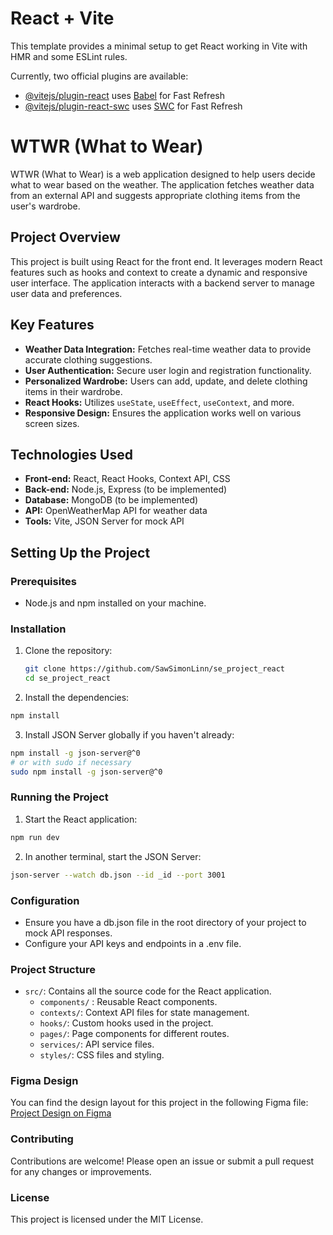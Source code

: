 # React + Vite

This template provides a minimal setup to get React working in Vite with HMR and some ESLint rules.

Currently, two official plugins are available:

- [@vitejs/plugin-react](https://github.com/vitejs/vite-plugin-react/blob/main/packages/plugin-react/README.md) uses [Babel](https://babeljs.io/) for Fast Refresh
- [@vitejs/plugin-react-swc](https://github.com/vitejs/vite-plugin-react-swc) uses [SWC](https://swc.rs/) for Fast Refresh

# WTWR (What to Wear)

WTWR (What to Wear) is a web application designed to help users decide what to wear based on the weather. The application fetches weather data from an external API and suggests appropriate clothing items from the user's wardrobe.

## Project Overview

This project is built using React for the front end. It leverages modern React features such as hooks and context to create a dynamic and responsive user interface. The application interacts with a backend server to manage user data and preferences.

## Key Features

- **Weather Data Integration:** Fetches real-time weather data to provide accurate clothing suggestions.
- **User Authentication:** Secure user login and registration functionality.
- **Personalized Wardrobe:** Users can add, update, and delete clothing items in their wardrobe.
- **React Hooks:** Utilizes `useState`, `useEffect`, `useContext`, and more.
- **Responsive Design:** Ensures the application works well on various screen sizes.

## Technologies Used

- **Front-end:** React, React Hooks, Context API, CSS
- **Back-end:** Node.js, Express (to be implemented)
- **Database:** MongoDB (to be implemented)
- **API:** OpenWeatherMap API for weather data
- **Tools:** Vite, JSON Server for mock API

## Setting Up the Project

### Prerequisites

- Node.js and npm installed on your machine.

### Installation

1. Clone the repository:

   ```bash
   git clone https://github.com/SawSimonLinn/se_project_react
   cd se_project_react
   ```

2. Install the dependencies:

```bash
npm install
```

3. Install JSON Server globally if you haven't already:

```bash
npm install -g json-server@^0
# or with sudo if necessary
sudo npm install -g json-server@^0
```

### Running the Project

1.  Start the React application:

```bash
npm run dev
```

2. In another terminal, start the JSON Server:

```bash
json-server --watch db.json --id _id --port 3001
```

### Configuration

- Ensure you have a db.json file in the root directory of your project to mock API responses.
- Configure your API keys and endpoints in a .env file.

### Project Structure

- `src/`: Contains all the source code for the React application.
  - `components/` : Reusable React components.
  - `contexts/`: Context API files for state management.
  - `hooks/`: Custom hooks used in the project.
  - `pages/`: Page components for different routes.
  - `services/`: API service files.
  - `styles/`: CSS files and styling.

### Figma Design

You can find the design layout for this project in the following Figma file: [Project Design on Figma](https://www.figma.com/design/F03bTb81Pw8IDPj5Y9rc5i/Sprint-10-%7C-WTWR?node-id=311-433&t=b4cYtCWdvm2csvLg-0)

### Contributing

Contributions are welcome! Please open an issue or submit a pull request for any changes or improvements.

### License

This project is licensed under the MIT License.
